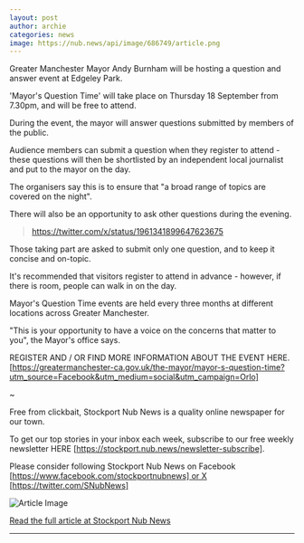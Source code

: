 ```yaml
---
layout: post
author: archie
categories: news
image: https://nub.news/api/image/686749/article.png
---
```

Greater Manchester Mayor Andy Burnham will be hosting a question and answer
event at Edgeley Park.

'Mayor's Question Time' will take place on Thursday 18 September from 7.30pm,
and will be free to attend.

During the event, the mayor will answer questions submitted by members of the
public.

Audience members can submit a question when they register to attend - these
questions will then be shortlisted by an independent local journalist and put to
the mayor on the day.

The organisers say this is to ensure that "a broad range of topics are covered
on the night".

There will also be an opportunity to ask other questions during the evening.

> https://twitter.com/x/status/1961341899647623675

Those taking part are asked to submit only one question, and to keep it concise
and on-topic.

It's recommended that visitors register to attend in advance - however, if there
is room, people can walk in on the day.

Mayor's Question Time events are held every three months at different locations
across Greater Manchester.

"This is your opportunity to have a voice on the concerns that matter to you",
the Mayor's office says.


REGISTER AND / OR FIND MORE INFORMATION ABOUT THE EVENT HERE.
[https://greatermanchester-ca.gov.uk/the-mayor/mayor-s-question-time?utm_source=Facebook&utm_medium=social&utm_campaign=Orlo]

~

Free from clickbait, Stockport Nub News is a quality online newspaper for our
town.

To get our top stories in your inbox each week, subscribe to our free weekly
newsletter HERE [https://stockport.nub.news/newsletter-subscribe].

Please consider following Stockport Nub News on Facebook
[https://www.facebook.com/stockportnubnews] or X [https://twitter.com/SNubNews]

![Article Image](https://nub.news/api/image/686749/article.png)

[Read the full article at Stockport Nub News](https://stockport.nub.news/news/local-news/andy-burnham-to-host-question-and-answer-session-at-edgeley-park-270289)

---

